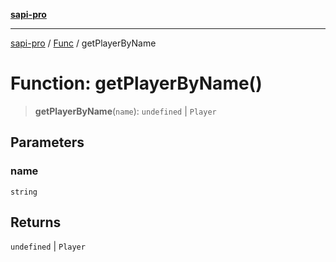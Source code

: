 [**sapi-pro**](../../../README.md)

***

[sapi-pro](../../../globals.md) / [Func](../README.md) / getPlayerByName

# Function: getPlayerByName()

> **getPlayerByName**(`name`): `undefined` \| `Player`

## Parameters

### name

`string`

## Returns

`undefined` \| `Player`
